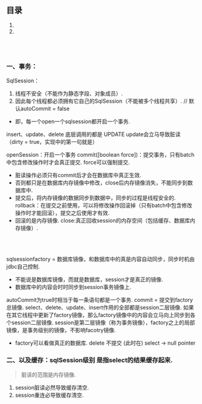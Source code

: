 #


<br><br>

## 目录

1. []()
2. []()

<br><br>

### 一、事务：

SqlSession：
1. 线程不安全（不能作为静态字段、对象成员）.
2. 因此每个线程都必须拥有它自己的SqlSession（不能被多个线程共享）.
// 默认autoCommit = false
- 即，每一个open一个sqlsession都开启一个事务.

insert、update、delete 底层调用的都是 UPDATE
update会立马导致脏读（dirty = true，实现中的第一句就是）

openSession：开启一个事务
commit([boolean force])：提交事务，只有batch中包含修改操作时才会真正提交. force可以强制提交.
   - 脏读操作必须只有commit后才会在数据库中真正生效.
   - 否则都只是在数据库内存镜像中修改，close后内存镜像消失，不能同步到数据库中.
   - 提交后，将内存镜像的数据同步到数据中，同步的过程是线程安全的.
rollback：在提交之前使用，可以将修改操作回滚掉（只有batch中包含修改操作时才能回滚），提交之后使用才有效.
   - 回滚的是内存镜像.
close:真正回收session的内存空间（包括缓存、数据库内存镜像）.

<br><br>


sqlsessionfactory = 数据库镜像，和数据库中的真是内容自动同步，同步时机由jdbc自己控制.
   - 不能说是数据库镜像，而就是数据库，session才是真正的镜像.
   - 数据库中的内容会时时同步到session事务镜像上.

autoCommit为true时相当于每一条语句都是一个事务.
commit = 提交到factory总镜像.
select、delete、update、insert作用的全部都是session二层镜像.
如果在其它线程中更新了factory镜像，那么factory镜像中的内容会立马向上同步到各个session二层镜像.
session是第二层镜像（称为事务镜像），factory之上的局部镜像，是事务级别的镜像，不影响facotry镜像.
   - factory可以看做真正的数据库.
  delete
  不提交 (此时在)
  select -> null pointer

### 二、以及缓存：sqlSession级别   是指select的结果缓存起来.
> 脏读的范围是内存镜像.

1. session脏读必然导致缓存清空.
2. session重连必导致缓存清空.
